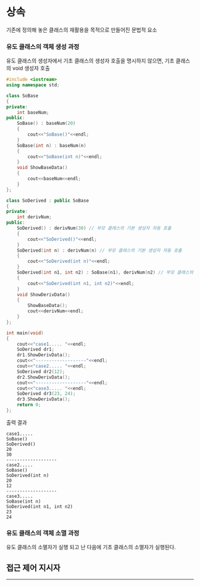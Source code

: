 # 상속

기존에 정의해 놓은 클래스의 재활용을 목적으로 만들어진 문법적 요소



### 유도 클래스의 객체 생성 과정

유도 클래스의 생성자에서 기초 클래스의 생성자 호출을 명시하지 않으면, 기초 클래스의 void 생성자 호출


```cpp
#include <iostream>
using namespace std;

class SoBase
{
private:
	int baseNum;
public:
	SoBase() : baseNum(20)
	{
		cout<<"SoBase()"<<endl;
	}
	SoBase(int n) : baseNum(n)
	{
		cout<<"SoBase(int n)"<<endl;
	}
	void ShowBaseData()
	{
		cout<<baseNum<<endl;
	}
};

class SoDerived : public SoBase
{
private:
	int derivNum;
public:
	SoDerived() : derivNum(30) // 부모 클래스의 기본 생성자 자동 호출
	{
		cout<<"SoDerived()"<<endl;
	}
	SoDerived(int n) : derivNum(n) // 부모 클래스의 기본 생성자 자동 호출
	{
		cout<<"SoDerived(int n)"<<endl;
	}
	SoDerived(int n1, int n2) : SoBase(n1), derivNum(n2) // 부모 클래스의 특정 생성자 호출
	{
		cout<<"SoDerived(int n1, int n2)"<<endl;
	}
	void ShowDerivData()
	{
		ShowBaseData();
		cout<<derivNum<<endl;
	}
};

int main(void)
{
	cout<<"case1..... "<<endl;
	SoDerived dr1;
	dr1.ShowDerivData();
	cout<<"-------------------"<<endl;
	cout<<"case2..... "<<endl;
	SoDerived dr2(12);
	dr2.ShowDerivData();
	cout<<"-------------------"<<endl;
	cout<<"case3..... "<<endl;
	SoDerived dr3(23, 24);
	dr3.ShowDerivData();
	return 0;
};
```
출력 결과
```
case1.....
SoBase()
SoDerived()
20
30
-------------------
case2.....
SoBase()
SoDerived(int n)
20
12
-------------------
case3.....
SoBase(int n)
SoDerived(int n1, int n2)
23
24
```

### 유도 클래스의 객체 소멸 과정

유도 클래스의 소멸자가 실행 되고 난 다음에 기초 클래스의 소멸자가 실행된다.

## 접근 제어 지시자
















-----

